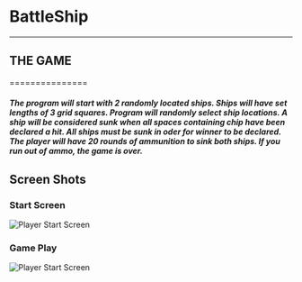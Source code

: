 # BattleShip
____________

## **THE GAME**
===============

##### The program will start with 2 randomly located ships. Ships will have set lengths of 3 grid squares. Program will randomly select ship locations. A ship will be considered sunk when all spaces containing chip have been declared a hit. All ships must be sunk in oder for winner to be declared. The player will have 20 rounds of ammunition to sink both ships. If you run out of ammo, the game is over.

## Screen Shots

### Start Screen

![Player Start Screen](https://imgur.com/WI3uL36)

### Game Play

![Player Start Screen](https://imgur.com/y0uhmcw)
 
